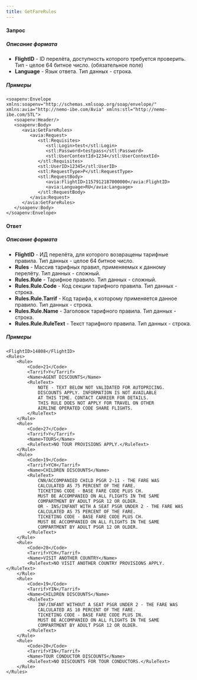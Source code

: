```yaml
---
title: GetFareRules
---
```


#### Запрос

##### Описание формата

-   **FlightID** - ID перелёта, доступность которого требуется проверить. Тип - целое 64 битное число.  (обязательное поле)
-   **Language** - Язык ответа. Тип данных - строка.

##### Примеры

```
<soapenv:Envelope xmlns:soapenv="http://schemas.xmlsoap.org/soap/envelope/" xmlns:avia="http://nemo-ibe.com/Avia" xmlns:stl="http://nemo-ibe.com/STL">
   <soapenv:Header/>
   <soapenv:Body>
      <avia:GetFareRules>
         <avia:Request>
            <stl:Requisites>
               <stl:Login>test</stl:Login>
               <stl:Password>testpass</stl:Password>
               <stl:UserContextId>1234</stl:UserContextId>
            </stl:Requisites>
            <stl:UserID>12345</stl:UserID>
            <stl:RequestType>P</stl:RequestType>
            <stl:RequestBody>
               <avia:FlightID>1157912187000000</avia:FlightID>
               <avia:Language>RU</avia:Language>
            </stl:RequestBody>
         </avia:Request>
      </avia:GetFareRules>
   </soapenv:Body>
</soapenv:Envelope>
```

#### Ответ

##### Описание формата

-   **FlightID** - ИД перелёта, для которого возвращены тарифные правила. Тип данных - целое 64 битное число.
-   **Rules** - Массив тарифных правил, применяемых к данному перелёту. Тип данных - сложный.
-   **Rules.Rule** - Тарифное правило. Тип данных - сложный.
-   **Rules.Rule.Code** - Код секции тарифного правила. Тип данных - строка.
-   **Rules.Rule.Tarrif** - Код тарифа, к которому применяется данное правило. Тип данных - строка.
-   **Rules.Rule.Name** - Заголовок тарифного правила. Тип данных - строка.
-   **Rules.Rule.RuleText** - Текст тарифного правила. Тип данных - строка.



##### Примеры

```
<FlightID>14808</FlightID>
<Rules>
	<Rule>
		<Code>21</Code>
		<Tarrif>Y</Tarrif>
		<Name>AGENT DISCOUNTS</Name>
		<RuleText>
			NOTE - TEXT BELOW NOT VALIDATED FOR AUTOPRICING.
			DISCOUNTS APPLY. INFORMATION IS NOT AVAILABLE
			AT THIS TIME. CONTACT CARRIER FOR DETAILS.
			THIS RULE DOES NOT APPLY FOR TRAVEL ON OTHER
			AIRLINE OPERATED CODE SHARE FLIGHTS.
		</RuleText>
	</Rule>
	<Rule>
		<Code>27</Code>
		<Tarrif>Y</Tarrif>
		<Name>TOURS</Name>
		<RuleText>NO TOUR PROVISIONS APPLY.</RuleText>
	</Rule>
	<Rule>
		<Code>19</Code>
		<Tarrif>YCH</Tarrif>
		<Name>CHILDREN DISCOUNTS</Name>
		<RuleText>
			CNN/ACCOMPANIED CHILD PSGR 2-11 - THE FARE WAS
			CALCULATED AS 75 PERCENT OF THE FARE.
			TICKETING CODE - BASE FARE CODE PLUS CH.
			MUST BE ACCOMPANIED ON ALL FLIGHTS IN THE SAME
			COMPARTMENT BY ADULT PSGR 12 OR OLDER.
			OR - INS/INFANT WITH A SEAT PSGR UNDER 2 - THE FARE WAS
			CALCULATED AS 75 PERCENT OF THE FARE.
			TICKETING CODE - BASE FARE CODE PLUS CH.
			MUST BE ACCOMPANIED ON ALL FLIGHTS IN THE SAME
			COMPARTMENT BY ADULT PSGR 12 OR OLDER.
		</RuleText>
	</Rule>
	<Rule>
		<Code>28</Code>
		<Tarrif>YCH</Tarrif>
		<Name>VISIT ANOTHER COUNTRY</Name>
		<RuleText>NO VISIT ANOTHER COUNTRY PROVISIONS APPLY.</RuleText>
	</Rule>
	<Rule>
		<Code>19</Code>
		<Tarrif>YIN</Tarrif>
		<Name>CHILDREN DISCOUNTS</Name>
		<RuleText>
			INF/INFANT WITHOUT A SEAT PSGR UNDER 2 - THE FARE WAS
			CALCULATED AS 10 PERCENT OF THE FARE.
			TICKETING CODE - BASE FARE CODE PLUS IN.
			MUST BE ACCOMPANIED ON ALL FLIGHTS IN THE SAME
			COMPARTMENT BY ADULT PSGR 12 OR OLDER.
		</RuleText>
	</Rule>
	<Rule>
		<Code>20</Code>
		<Tarrif>YIN</Tarrif>
		<Name>TOUR CONDUCTOR DISCOUNTS</Name>
		<RuleText>NO DISCOUNTS FOR TOUR CONDUCTORS.</RuleText>
	</Rule>
</Rules>
```
